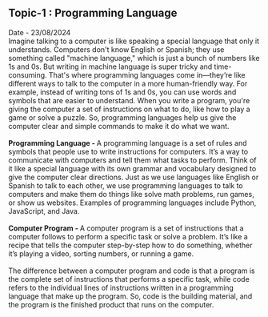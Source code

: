 <h2>Topic-1 : Programming Language</h2>Date - 23/08/2024<br>
Imagine talking to a computer is like speaking a special language that only it understands. Computers don't know English or Spanish; they use something called "machine language," which is just a bunch of numbers like 1s and 0s. But writing in machine language is super tricky and time-consuming. That's where programming languages come in—they’re like different ways to talk to the computer in a more human-friendly way. For example, instead of writing tons of 1s and 0s, you can use words and symbols that are easier to understand. When you write a program, you're giving the computer a set of instructions on what to do, like how to play a game or solve a puzzle. So, programming languages help us give the computer clear and simple commands to make it do what we want.<br><br>
<b>Programming Language - </b> A programming language is a set of rules and symbols that people use to write instructions for computers. It’s a way to communicate with computers and tell them what tasks to perform. Think of it like a special language with its own grammar and vocabulary designed to give the computer clear directions. Just as we use languages like English or Spanish to talk to each other, we use programming languages to talk to computers and make them do things like solve math problems, run games, or show us websites. Examples of programming languages include Python, JavaScript, and Java.<br><br>
<b>Computer Program - </b> A computer program is a set of instructions that a computer follows to perform a specific task or solve a problem. It’s like a recipe that tells the computer step-by-step how to do something, whether it’s playing a video, sorting numbers, or running a game.<br><br>
The difference between a computer program and code is that a program is the complete set of instructions that performs a specific task, while code refers to the individual lines of instructions written in a programming language that make up the program. So, code is the building material, and the program is the finished product that runs on the computer.<br><br>
